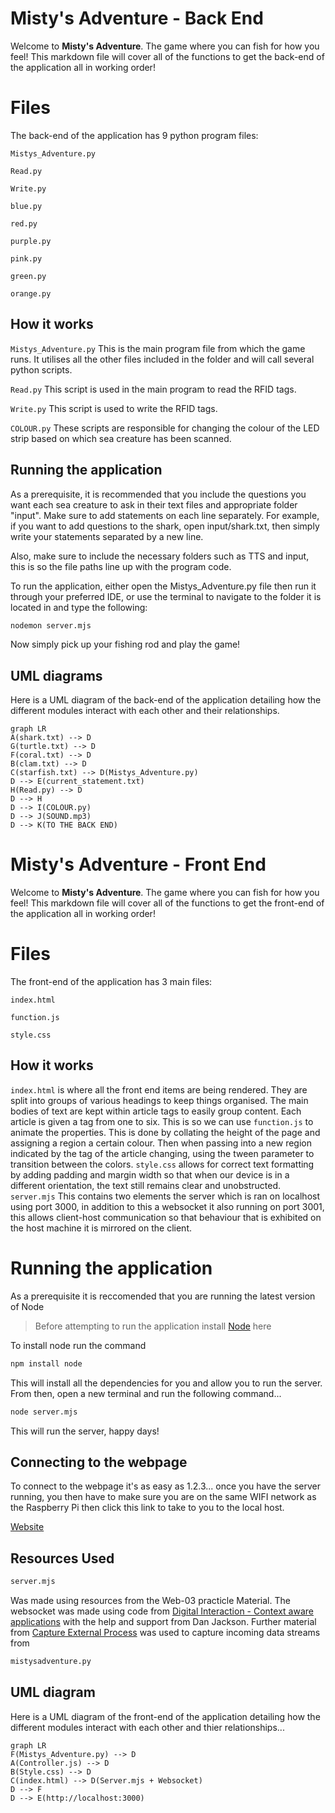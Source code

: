  # Misty's Adventure - Back End
Welcome to **Misty's Adventure**. The game where you can fish for how you feel! This markdown file will cover all of the functions to get the back-end of the application all in working order!



# Files

The back-end of the application has 9 python program files:

   ``` Mistys_Adventure.py ```
   
   ```Read.py```

  ```Write.py```

```blue.py```

```red.py```

```purple.py```

```pink.py```

```green.py```

```orange.py```

    



## How it works

``` Mistys_Adventure.py ```
This is the main program file from which the game runs. It utilises all the other files included in the folder and will call several python scripts.

```Read.py```
This script is used in the main program to read the RFID tags.

 ```Write.py```
This script is used to write the RFID tags.

```COLOUR.py```
These scripts are responsible for changing the colour of the LED strip based on which sea creature has been scanned.


## Running the application
As a prerequisite, it is recommended that you include the questions you want each sea creature to ask in their text files and appropriate folder "input". Make sure to add statements on each line separately. For example, if you want to add questions to the shark, open input/shark.txt, then simply write your statements separated by a new line.

Also, make sure to include the necessary folders such as TTS and input, this is so the file paths line up with the program code.

To run the application, either open the Mistys_Adventure.py file then run it through your preferred IDE, or use the terminal to navigate to the folder it is located in and type the following:

  ```bash
nodemon server.mjs
```
    
Now simply pick up your fishing rod and play the game!


## UML diagrams

Here is a UML diagram of the back-end of the application detailing how the different modules interact with each other and their relationships.


```mermaid
graph LR
A(shark.txt) --> D
G(turtle.txt) --> D
F(coral.txt) --> D
B(clam.txt) --> D
C(starfish.txt) --> D(Mistys_Adventure.py)
D --> E(current_statement.txt)
H(Read.py) --> D
D --> H
D --> I(COLOUR.py)
D --> J(SOUND.mp3)
D --> K(TO THE BACK END)
```





# Misty's Adventure - Front End

Welcome to **Misty's Adventure**. The game where you can fish for how you feel! This markdown file will cover all of the functions to get the front-end of the application all in working order!


# Files

The front-end of the application has 3 main files:

``` index.html ```

```function.js```

```style.css``` 

## How it works

``` index.html ```
is where all the front end items are being rendered. They are split into groups of various headings to keep things organised. The main bodies of text are kept within article tags to easily group content. Each article is given a tag from one to six. This is so we can use
```function.js```
to animate the properties. This is done by collating the height of the page and assigning a region a certain colour. Then when passing into a new region indicated by the tag of the article changing, using the tween parameter to transition between the colors.
```style.css``` 
allows for correct text formatting by adding padding and margin width so that when our device is in a different orientation, the text still remains clear and unobstructed.
```server.mjs``` 
This contains two elements the server which is ran on localhost using port 3000, in addition to this a websocket it also running on port 3001, this allows client-host communication so that behaviour that is exhibited on the host machine it is mirrored on the client. 

# Running the application

As a prerequisite it is reccomended that you are running the latest version of Node
> Before attempting to run the application install [Node](https://nodejs.org/en) here 

To install node run the command 

```bash
npm install node
```
This will install all the dependencies for you and allow you to run the server. From then, open a new terminal and run the following command...
```bash
node server.mjs
```
This will run the server, happy days!

## Connecting to the webpage

To connect to the webpage it's as easy as 1.2.3... once you have the server running, you then have to make sure you are on the same WIFI network as the Raspberry Pi then click this link to take to you to the local host.

[Website](http://localhost:3000)


## Resources Used

```bash
server.mjs
```
Was made using resources from the Web-03 practicle Material. The websocket was made using code from [Digital Interaction - Context aware applications](https://digitalinteraction.github.io/technologies/iot-06-context.html) with the help and support from Dan Jackson. Further material from [Capture External Process](https://digitalinteraction.github.io/technologies/sample-external-process.html) was used to capture incoming data streams from
```bash
mistysadventure.py
```


## UML diagram

Here is a UML diagram of the front-end of the application detailing how the different modules interact with each other and thier relationships...

```mermaid
graph LR
F(Mistys_Adventure.py) --> D
A(Controller.js) --> D
B(Style.css) --> D
C(index.html) --> D(Server.mjs + Websocket)
D --> F
D --> E(http://localhost:3000)
